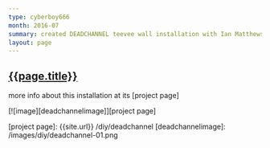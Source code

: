 ```yaml
---
type: cyberboy666
month: 2016-07
summary: created DEADCHANNEL teevee wall installation with Ian Matthews
layout: page
---
```


## [ {{page.title}} ]({{page.url}})

more info about this installation at its [project page]

[![image][deadchannelimage]][project page]

[project page]: {{site.url}} /diy/deadchannel
[deadchannelimage]: /images/diy/deadchannel-01.png


